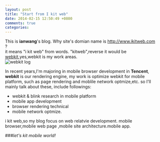 ```yaml
---
layout: post
title: "Start from I kit web"
date: 2014-02-15 12:50:49 +0800
comments: true
categories: 
---
```


 This is **ianwang**'s blog. Why site's domian name is <http://www.ikitweb.com> ?  
 it means "i kit web" from words. "kitweb",reverse it would be [webkit](http://www.webkit.org),yes,webkit is my work areas.  
![webkit log](http://www.webkit.org/images/icon-gold.png)  
<!--more-->
 In recent years,I'm majoring in mobile browser development in **Tencent**, **webkit** is our rendering engine, my work is optimize webkit for mobile platform, such as page rendering and moblile network optmize,etc. so I'll mainly talk about these, include followings:

- webkit & blink research in mobile platform
- mobile app development 
- browser rendering technical
- mobile network optmize.

i kit web,so my blog focus on web relatvie development. mobile browser,mobile web page ,mobile site architecture.mobile app. 
  
###*let's kit mobile world!*



